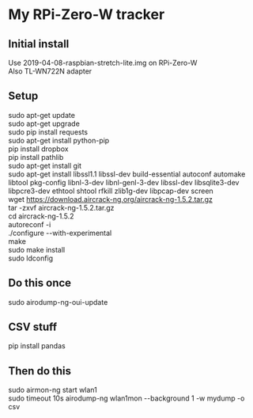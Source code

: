 # My RPi-Zero-W tracker
## Initial install
Use 2019-04-08-raspbian-stretch-lite.img on RPi-Zero-W </br>
Also TL-WN722N adapter </br>
## Setup
sudo apt-get update </br>
sudo apt-get upgrade </br>
sudo pip install requests </br>
sudo apt-get install python-pip </br>
pip install dropbox </br>
pip install pathlib </br>
sudo apt-get install git </br>
sudo apt-get install libssl1.1 libssl-dev build-essential autoconf automake libtool pkg-config libnl-3-dev libnl-genl-3-dev libssl-dev libsqlite3-dev libpcre3-dev ethtool shtool rfkill zlib1g-dev libpcap-dev screen </br>
wget https://download.aircrack-ng.org/aircrack-ng-1.5.2.tar.gz </br>
tar -zxvf aircrack-ng-1.5.2.tar.gz </br>
cd aircrack-ng-1.5.2 </br>
autoreconf -i </br>
./configure --with-experimental </br>
make </br>
sudo make install </br>
sudo ldconfig </br>
## Do this once
sudo airodump-ng-oui-update </br>
## CSV stuff
pip install pandas
## Then do this
sudo airmon-ng start wlan1 </br>
sudo timeout 10s airodump-ng wlan1mon --background 1 -w mydump -o csv </br>
